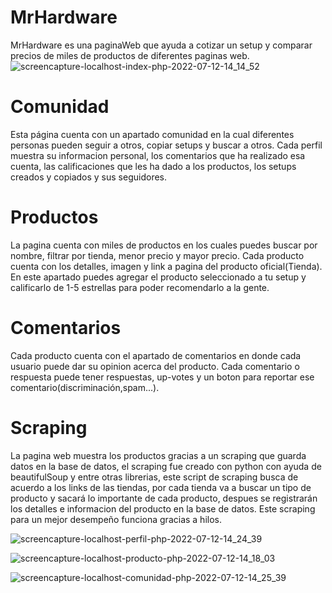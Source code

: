 # MrHardware 

MrHardware es una paginaWeb que ayuda a cotizar un setup y comparar precios de miles de productos de diferentes paginas web.
![screencapture-localhost-index-php-2022-07-12-14_14_52](https://user-images.githubusercontent.com/76752359/178565405-69108034-3bf9-49e8-8f5d-9d039afa6487.png)

# Comunidad
Esta página cuenta con un apartado comunidad en la cual diferentes personas pueden seguir a otros, copiar setups y buscar a otros. Cada perfil muestra su informacion personal,
los comentarios que ha realizado esa cuenta, las calificaciones que les ha dado a los productos, los setups creados y copiados y sus seguidores.

# Productos

La pagina cuenta con miles de productos en los cuales puedes buscar por nombre, filtrar por tienda, menor precio y mayor precio. Cada producto cuenta con los detalles,
imagen y link a pagina del producto oficial(Tienda). En este apartado puedes agregar el producto seleccionado a tu setup y calificarlo de 1-5 estrellas para poder recomendarlo
a la gente.

# Comentarios

Cada producto cuenta con el apartado de comentarios en donde cada usuario puede dar su opinion acerca del producto. Cada comentario o respuesta puede tener respuestas, 
up-votes y un boton para reportar ese comentario(discriminación,spam...).

# Scraping

La pagina web muestra los productos gracias a un scraping que guarda datos en la base de datos, el scraping fue creado con python con ayuda de beautifulSoup y entre otras librerias,
este script de scraping busca de acuerdo a los links de las tiendas, por cada tienda va a buscar un tipo de producto y sacará lo importante de cada producto, despues se registrarán
los detalles e informacion del producto en la base de datos. Este scraping para un mejor desempeño funciona gracias a hilos.

![screencapture-localhost-perfil-php-2022-07-12-14_24_39](https://user-images.githubusercontent.com/76752359/178567129-7c277432-8ba0-474d-8f2c-b0b1637692ef.png)

![screencapture-localhost-producto-php-2022-07-12-14_18_03](https://user-images.githubusercontent.com/76752359/178566086-fe58756f-147a-4400-867e-943b7233c13f.png)

![screencapture-localhost-comunidad-php-2022-07-12-14_25_39](https://user-images.githubusercontent.com/76752359/178567307-0ba606c8-5373-425f-91b2-edc4304059e7.png)
